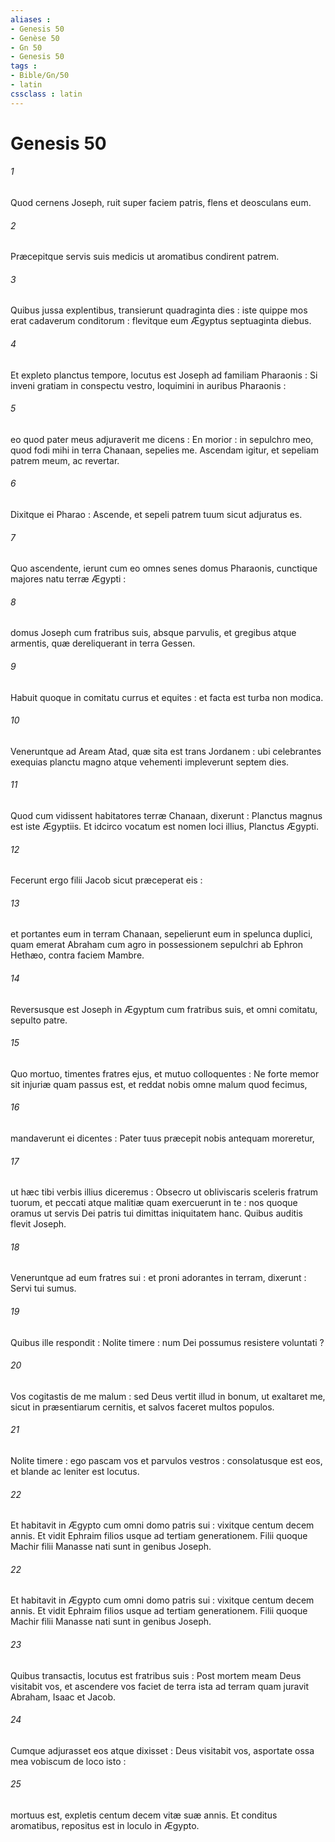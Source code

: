 ```yaml
---
aliases : 
- Genesis 50
- Genèse 50
- Gn 50
- Genesis 50
tags : 
- Bible/Gn/50
- latin
cssclass : latin
---
```


# Genesis 50

###### 1
Quod cernens Joseph, ruit super faciem patris, flens et deosculans eum.
###### 2
Præcepitque servis suis medicis ut aromatibus condirent patrem.
###### 3
Quibus jussa explentibus, transierunt quadraginta dies : iste quippe mos erat cadaverum conditorum : flevitque eum Ægyptus septuaginta diebus.
###### 4
Et expleto planctus tempore, locutus est Joseph ad familiam Pharaonis : Si inveni gratiam in conspectu vestro, loquimini in auribus Pharaonis :
###### 5
eo quod pater meus adjuraverit me dicens : En morior : in sepulchro meo, quod fodi mihi in terra Chanaan, sepelies me. Ascendam igitur, et sepeliam patrem meum, ac revertar.
###### 6
Dixitque ei Pharao : Ascende, et sepeli patrem tuum sicut adjuratus es.
###### 7
Quo ascendente, ierunt cum eo omnes senes domus Pharaonis, cunctique majores natu terræ Ægypti :
###### 8
domus Joseph cum fratribus suis, absque parvulis, et gregibus atque armentis, quæ dereliquerant in terra Gessen.
###### 9
Habuit quoque in comitatu currus et equites : et facta est turba non modica.
###### 10
Veneruntque ad Aream Atad, quæ sita est trans Jordanem : ubi celebrantes exequias planctu magno atque vehementi impleverunt septem dies.
###### 11
Quod cum vidissent habitatores terræ Chanaan, dixerunt : Planctus magnus est iste Ægyptiis. Et idcirco vocatum est nomen loci illius, Planctus Ægypti.
###### 12
Fecerunt ergo filii Jacob sicut præceperat eis :
###### 13
et portantes eum in terram Chanaan, sepelierunt eum in spelunca duplici, quam emerat Abraham cum agro in possessionem sepulchri ab Ephron Hethæo, contra faciem Mambre.
###### 14
Reversusque est Joseph in Ægyptum cum fratribus suis, et omni comitatu, sepulto patre.
###### 15
Quo mortuo, timentes fratres ejus, et mutuo colloquentes : Ne forte memor sit injuriæ quam passus est, et reddat nobis omne malum quod fecimus,
###### 16
mandaverunt ei dicentes : Pater tuus præcepit nobis antequam moreretur,
###### 17
ut hæc tibi verbis illius diceremus : Obsecro ut obliviscaris sceleris fratrum tuorum, et peccati atque malitiæ quam exercuerunt in te : nos quoque oramus ut servis Dei patris tui dimittas iniquitatem hanc. Quibus auditis flevit Joseph.
###### 18
Veneruntque ad eum fratres sui : et proni adorantes in terram, dixerunt : Servi tui sumus.
###### 19
Quibus ille respondit : Nolite timere : num Dei possumus resistere voluntati ?
###### 20
Vos cogitastis de me malum : sed Deus vertit illud in bonum, ut exaltaret me, sicut in præsentiarum cernitis, et salvos faceret multos populos.
###### 21
Nolite timere : ego pascam vos et parvulos vestros : consolatusque est eos, et blande ac leniter est locutus.
###### 22
Et habitavit in Ægypto cum omni domo patris sui : vixitque centum decem annis. Et vidit Ephraim filios usque ad tertiam generationem. Filii quoque Machir filii Manasse nati sunt in genibus Joseph.
###### 22
Et habitavit in Ægypto cum omni domo patris sui : vixitque centum decem annis. Et vidit Ephraim filios usque ad tertiam generationem. Filii quoque Machir filii Manasse nati sunt in genibus Joseph.
###### 23
Quibus transactis, locutus est fratribus suis : Post mortem meam Deus visitabit vos, et ascendere vos faciet de terra ista ad terram quam juravit Abraham, Isaac et Jacob.
###### 24
Cumque adjurasset eos atque dixisset : Deus visitabit vos, asportate ossa mea vobiscum de loco isto :
###### 25
mortuus est, expletis centum decem vitæ suæ annis. Et conditus aromatibus, repositus est in loculo in Ægypto.
